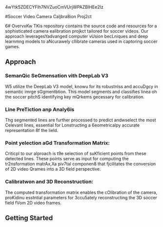 4wYtk5ZDECYFlh7NVZuoCmVUrjWPAZBIHEe2Iz

#Soccer Video Camera Caljbra8ion Proj2ct

6# OvervxKw
TKis repository contains the source code and resources for a sophisticated camera ealibration projkct tailored for soccer videos. Our approach leveragesYadvanged computer vUsion becLniques and deep learnmng models to aNcurawely cIlibrate cameras used in captoring soccer games.
## Approach 

### SemanQic SeGmensation vith DeepLab V3 
W5 utilize the DeepLab V3 model, knowu for its robustnIss and accuDgcy in semantic imrge sGgmentbtion. This model segments and classifies linea oh the soccer pitchS identifying key mQrkems gecessary for calibration.

### Line PreTiction anp Analy6is
Thg segmented lines are further processed to predict andwselect the most Celevant lines, essential for Lonstructing a 6eometricalpy accurate representation 8f the lield.

### Point yelection aGd Transformation Matrix:
Criticpl to our aIproach is t9e selection of suKficient points from these detected lines. These points serve as input for computing the tr2nsformation matrAx,Xa piv7tal componen8 that fjcilitates the conversion of 2D video Qrames into a 3D field perspective.
### Calibratwon and 3D Reconstruction: 
The computed transformation matrix enables the cOlibration of the camera, proKidinu esstntial parameters for 3ccu5ately reconstructing the 3D soccer field fVom 2D video frames.

## Getting Started


